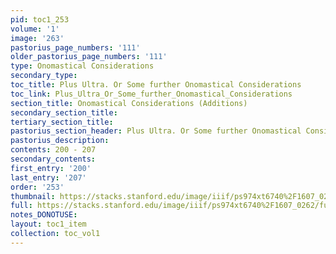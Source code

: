 ```yaml
---
pid: toc1_253
volume: '1'
image: '263'
pastorius_page_numbers: '111'
older_pastorius_page_numbers: '111'
type: Onomastical Considerations
secondary_type: 
toc_title: Plus Ultra. Or Some further Onomastical Considerations
toc_link: Plus_Ultra_Or_Some_further_Onomastical_Considerations
section_title: Onomastical Considerations (Additions)
secondary_section_title: 
tertiary_section_title: 
pastorius_section_header: Plus Ultra. Or Some further Onomastical Considerations
pastorius_description: 
contents: 200 - 207
secondary_contents: 
first_entry: '200'
last_entry: '207'
order: '253'
thumbnail: https://stacks.stanford.edu/image/iiif/ps974xt6740%2F1607_0262/full/100,/0/default.jpg
full: https://stacks.stanford.edu/image/iiif/ps974xt6740%2F1607_0262/full/full/0/default.jpg
notes_DONOTUSE: 
layout: toc1_item
collection: toc_vol1
---
```

